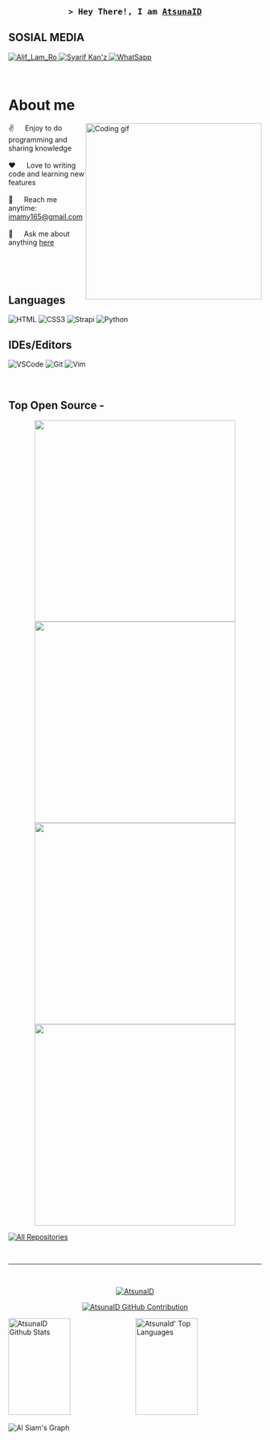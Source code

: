 
<!--
<h2 align="center">
  Welcome to Atsuna-ID World!
  <img src="https://media.giphy.com/media/hvRJCLFzcasrR4ia7z/giphy.gif" width="28">
</h2>
-->

<!--
<p align="center">
  <a href="https://github.com/AtsunaID"><img src="https://readme-typing-svg.herokuapp.com/?lines=Self%20Taught%20Programmer;Front%20End%20Developer;1.5%2B%20years%20of%20coding%20experience;Always%20learning%20new%20things&center=true&width=380&height=45"></a>
</p>

 -->


<!-- Intro  -->
<h3 align="center">
        <samp>&gt; Hey There!, I am
                <b><a target="_blank" href="https://AtsunaID.com">AtsunaID</a></b>
        </samp>
</h3>

## SOSIAL MEDIA
 <a href="https://instagram.com/Alif_Lam_Ro" target="_blank">
  <img src="https://img.shields.io/badge/Instagram-fe4164?style=for-the-badge&logo=instagram&logoColor=white" alt="Alif_Lam_Ro" />
 </a> 
 <a href="https://facebook.com/muzeyyinahliveimam" target="_blank">
  <img src="https://img.shields.io/badge/Facebook-20BEFF?&style=for-the-badge&logo=facebook&logoColor=white" alt="Syarif Kan'z"  />
   <a href="https://wa.me/+6281217064239" target="_blank">
     <img src="https://img.shields.io/badge/WhatsApp-25D366?style=for-the-badge&logo=whatsapp&logoColor=white" alt="WhatSapp" />
  </a> 
</p>
<br />

<!-- About Section -->
 # About me
 
<p>
 <img align="right" width="350" src="/assets/programmer.gif" alt="Coding gif" />
  
 ✌️ &emsp; Enjoy to do programming and sharing knowledge <br/><br/>
 ❤️ &emsp; Love to writing code and learning new features<br/><br/>
 📧 &emsp; Reach me anytime: imamy165@gmail.com<br/><br/>
 💬 &emsp; Ask me about anything [here](https://github.com/AtsunaID/issues)

</p>

<br/>
<br/>
<br/>

## Languages

![HTML](https://img.shields.io/badge/HTML5-E34F26?style=for-the-badge&logo=html5&logoColor=white)
![CSS3](https://img.shields.io/badge/CSS3-1572B6?style=for-the-badge&logo=css3&logoColor=white)
![Strapi](https://img.shields.io/badge/strapi-2E7EEA?style=for-the-badge&logo=strapi&logoColor=white)
![Python](https://img.shields.io/badge/python-3670A0?style=for-the-badge&logo=python&logoColor=ffdd54)

## IDEs/Editors
![VSCode](https://img.shields.io/badge/Visual_Studio-0078d7?style=for-the-badge&logo=visual%20studio&logoColor=white)
![Git](https://img.shields.io/badge/Git-F05032?style=for-the-badge&logo=git&logoColor=white)
![Vim](https://img.shields.io/badge/VIM-%2311AB00.svg?style=for-the-badge&logo=vim&logoColor=white)

<br/>

## Top Open Source -
<div align="center">
  <a href="https://github.com/AtsunaID/NewCrack"><img width="400" height="auto" src="https://github-readme-stats.vercel.app/api/pin/?username=AtsunaID&repo=NewCrack&border_color=7F3FBF&bg_color=0D1117&title_color=C9D1D9&text_color=8B949E&icon_color=7F3FBF"></a>
  <a href="https://github.com/AtsunaID/Brute-1"><img width="400" height="auto" src="https://github-readme-stats.vercel.app/api/pin/?username=AtsunaID&repo=Brute-1&border_color=7F3FBF&bg_color=0D1117&title_color=C9D1D9&text_color=8B949E&icon_color=7F3FBF"></a>
</div>

<div align="center">
  <a href="https://github.com/AtsunaID/Toolsfb"><img width="400" height="auto" src="https://github-readme-stats.vercel.app/api/pin/?username=AtsunaID&repo=Toolsfb&border_color=7F3FBF&bg_color=0D1117&title_color=C9D1D9&text_color=8B949E&icon_color=7F3FBF"></a>
  <a href="https://github.com/AtsunaID/Spam"><img width="400" height="auto" src="https://github-readme-stats.vercel.app/api/pin/?username=AtsunaID&repo=Spam&border_color=7F3FBF&bg_color=0D1117&title_color=C9D1D9&text_color=8B949E&icon_color=7F3FBF"></a>
</div>

<p align="left">
  <a href="https://github.com/AtsunaID?tab=repositories" target="_blank"><img alt="All Repositories" title="All Repositories" src="https://img.shields.io/badge/-All%20Repos-2962FF?style=for-the-badge&logo=koding&logoColor=white"/></a>
</p>

<br/>
<hr/>
<br/>

<p align="center">
  <a href="https://github.com/AtsunaID">
    <img src="https://github-readme-streak-stats.herokuapp.com/?user=AtsunaID&theme=radical&border=7F3FBF&background=0D1117" alt="AtsunaID" GitHub streak"/>
  </a>
</p>

<p align="center">
  <a href="https://github.com/AtsunaID">
    <img src="https://github-profile-summary-cards.vercel.app/api/cards/profile-details?username=AtsunaID&theme=radical" alt="AtsunaID GitHub Contribution"/>
  </a>
</p>

<a> 
    <a href="https://github.com/AtsunaID"><img alt="AtsunaID Github Stats" src="https://denvercoder1-github-readme-stats.vercel.app/api?username=AtsunaID&show_icons=true&count_private=true&theme=react&border_color=7F3FBF&bg_color=0D1117&title_color=F85D7F&icon_color=F8D866" height="192px" width="49.5%"/></a>
  <a href="https://github.com/AtsunaID"><img alt="AtsunaId' Top Languages" src="https://denvercoder1-github-readme-stats.vercel.app/api/top-langs/?username=AtsunaID&langs_count=8&layout=compact&theme=react&border_color=7F3FBF&bg_color=0D1117&title_color=F85D7F&icon_color=F8D866" height="192px" width="49.5%"/></a>
  <br/>
</a>


![Al Siam's Graph](https://github-readme-activity-graph.vercel.app/graph?username=AtsunaID&custom_title=Atsuna-%20ID's%20GitHub%20Activity%20Graph&bg_color=0D1117&color=7F3FBF&line=7F3FBF&point=7F3FBF&area_color=FFFFFF&title_color=FFFFFF&area=true)

